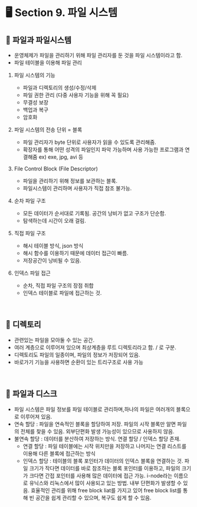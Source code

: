 # 🖥 Section 9. 파일 시스템

## 📍 파일과 파일시스템
- 운영체제가 파일을 관리하기 위해 파일 관리자를 둔 것을 파일 시스템이라고 함.
- 파일 테이블을 이용해 파일 관리 
1. 파일 시스템의 기능
    - 파일과 디렉토리의 생성/수정/삭제
    - 파일 권한 관리 (다중 사용자 기능을 위해 꼭 필요)
    - 무결성 보장
    - 백업과 복구
    - 암호화
2. 파일 시스템의 전송 단위 = 블록
    - 파일 관리자가 byte 단위로 사용자가 읽을 수 있도록 관리해줌.
    - 확장자를 통해 어떤 성격의 파일인지 파악 가능하며 사용 가능한 프로그램과 연결해줌 ex) exe, jpg, avi 등
3. File Control Block (File Descriptor)
    - 파일을 관리하기 위해 정보를 보관하는 블록.
    - 파일시스템이 관리하며 사용자가 직접 참조 불가능.
    
3. 순차 파일 구조
    - 모든 데이터가 순서대로 기록됨. 공간의 낭비가 없고 구조가 단순함.
    - 탐색하는데 시간이 오래 걸림.
    
4. 직접 파일 구조
    - 해시 테이블 방식, json 방식
    - 해시 함수를 이용하기 때문에 데이터 접근이 빠름.
    - 저장공간이 낭비될 수 있음.
    
5. 인덱스 파일 접근
    - 순차, 직접 파일 구조의 장점 취합
    - 인덱스 테이블로 파일에 접근하는 것.
    
<br>

## 📍 디렉토리
- 관련있는 파일을 모아둘 수 있는 공간.
- 여러 계층으로 이루어져 있으며 최상계층을 루트 디렉토리라고 함. / 로 구분.
- 디렉토리도 파일의 일종이며, 파일의 정보가 저장되어 있음.
- 바로가기 기능을 사용하면 순환이 있는 트리구조로 사용 가능

<br>

## 📍 파일과 디스크
- 파일 시스템은 파일 정보를 파일 테이블로 관리하며,하나의 파일은 여러개의 블록으로 이루어져 있음.
- 연속 할당 : 파일을 연속적인 블록을 할당하여 저장. 파일의 시작 블록만 알면 파일의 전체를 찾을 수 있음.
  외부단편화 발생 가능성이 있으므로 사용하지 않음.
- 불연속 할당 : 데이터를 분산하여 저장하는 방식. 연결 할당 / 인덱스 할당 존재.
    - 연결 할당 : 파일 테이블에는 시작 위치만을 저장하고 나머지는 연결 리스트를 이용해 다른 블록에 접근하는 방식
    - 인덱스 할당 : 테이블의 블록 포인터가 데이터의 인덱스 블록을 연결하는 것. 
    파일 크기가 작다면 데이터를 바로 참조하는 블록 포인터를 이용하고, 파일의 크기가 크다면 간접 포인터를 사용해 많은 데이터에 접근 가능.
      i-node라는 이름으로 유닉스와 리눅스에서 많이 사용되고 있는 방법. 내부 단편화가 발생할 수 있음.
      효율적인 관리를 위해 free block liat를 가지고 있어 free block list를 통해 빈 공간을 쉽게 관리할 수 있으며, 복구도 쉽게 할 수 있음.